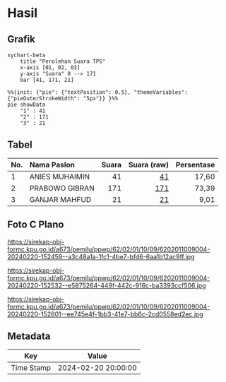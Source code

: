 # Hasil

## Grafik

```mermaid
xychart-beta
    title "Perolehan Suara TPS"
    x-axis [01, 02, 03]
    y-axis "Suara" 0 --> 171
    bar [41, 171, 21]
```

```mermaid
%%{init: {"pie": {"textPosition": 0.5}, "themeVariables": {"pieOuterStrokeWidth": "5px"}} }%%
pie showData
    "1" : 41
    "2" : 171
    "3" : 21
```

## Tabel

| No. | Nama Paslon    | Suara | Suara (raw) | Persentase |
|:--- |:-------------- | -----:| -----------:| ----------:|
| 1   | ANIES MUHAIMIN | 41    | [41][p-1]   | 17,60      |
| 2   | PRABOWO GIBRAN | 171   | [171][p-2]  | 73,39      |
| 3   | GANJAR MAHFUD  | 21    | [21][p-3]   | 9,01       |


[p-1]: https://github.com/gigit-pemilu/pemilu-2024-62-kalimantan-tengah/blob/main/pilpres/hitung-suara/sub/62-kalimantan-tengah/sub/02-kotawaringin-timur/sub/01-kota-besi/sub/1009-kota-besi-hulu/sub/004-tps/sub/paslon-1.txt
[p-2]: https://github.com/gigit-pemilu/pemilu-2024-62-kalimantan-tengah/blob/main/pilpres/hitung-suara/sub/62-kalimantan-tengah/sub/02-kotawaringin-timur/sub/01-kota-besi/sub/1009-kota-besi-hulu/sub/004-tps/sub/paslon-2.txt
[p-3]: https://github.com/gigit-pemilu/pemilu-2024-62-kalimantan-tengah/blob/main/pilpres/hitung-suara/sub/62-kalimantan-tengah/sub/02-kotawaringin-timur/sub/01-kota-besi/sub/1009-kota-besi-hulu/sub/004-tps/sub/paslon-3.txt

## Foto C Plano

https://sirekap-obj-formc.kpu.go.id/a673/pemilu/ppwp/62/02/01/10/09/6202011009004-20240220-152459--a3c48a1a-1fc1-4be7-bfd6-6aa1b12ac9ff.jpg

https://sirekap-obj-formc.kpu.go.id/a673/pemilu/ppwp/62/02/01/10/09/6202011009004-20240220-152532--e5875264-449f-442c-916c-ba3393ccf506.jpg

https://sirekap-obj-formc.kpu.go.id/a673/pemilu/ppwp/62/02/01/10/09/6202011009004-20240220-152601--ee745e4f-1bb3-41e7-bb6c-2cd0558ed2ec.jpg


## Metadata

| Key        | Value               |
| ---------- | ------------------- |
| Time Stamp | 2024-02-20 20:00:00 |



